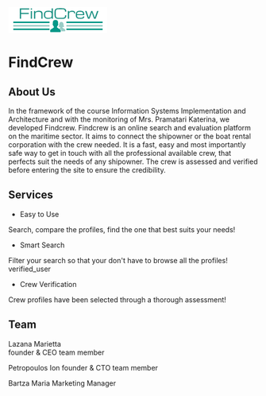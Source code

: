 ![alt text](/findcrew/images/l.png)

# FindCrew

## About Us

In the framework of the course Information Systems Implementation and Architecture and with the monitoring of Mrs. Pramatari Katerina, we developed Findcrew. Findcrew is an online search and evaluation platform on the maritime sector. It aims to connect the shipowner or the boat rental corporation with the crew needed. It is a fast, easy and most importantly safe way to get in touch with all the professional available crew, that perfects suit the needs of any shipowner. The crew is assessed and verified before entering the site to ensure the credibility.

## Services

* Easy to Use

Search, compare the profiles, find the one that best suits your needs!

* Smart Search

Filter your search so that your don't have to browse all the profiles!
verified_user

* Crew Verification

Crew profiles have been selected through a thorough assessment!

## Team

Lazana Marietta      
founder & CEO
team member

Petropoulos Ion
founder & CTO
team member

Bartza Maria
Marketing Manager
